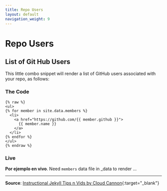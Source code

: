 ```yaml
---
title: Repo Users
layout: default
navigation_weight: 9
---
```

# Repo Users

## List of Git Hub Users

This little combo snippet will render a list of GitHub users associated with your repo, as follows:

### The Code

```liquid
{% raw %}
<ul>
{% for member in site.data.members %}
  <li>
    <a href="https://github.com/{{ member.github }}">
      {{ member.name }}
    </a>
  </li>
{% endfor %}
</ul>
{% endraw %}
```

### Live

**Por ejemplo en vivo**. Need `members` data file in _data to render ...

***

**Source**: [Instructional Jekyll Tips n Vids by Cloud Cannon](https://learn.cloudcannon.com/){:target="_blank"}